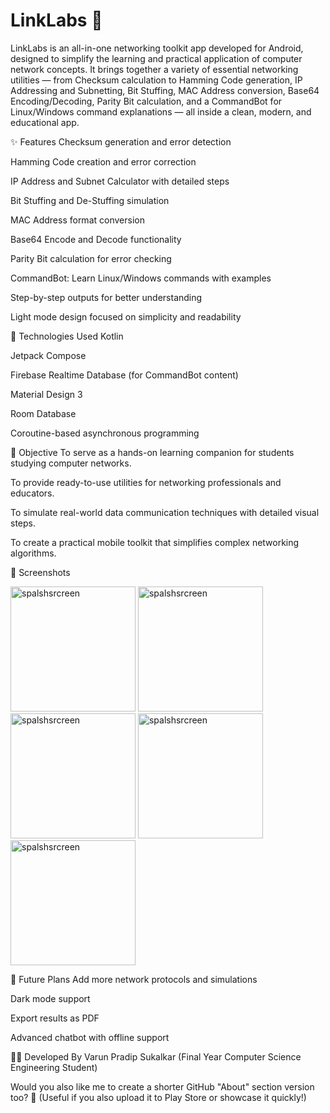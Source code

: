 # LinkLabs 🔗
LinkLabs is an all-in-one networking toolkit app developed for Android, designed to simplify the learning and practical application of computer network concepts. It brings together a variety of essential networking utilities — from Checksum calculation to Hamming Code generation, IP Addressing and Subnetting, Bit Stuffing, MAC Address conversion, Base64 Encoding/Decoding, Parity Bit calculation, and a CommandBot for Linux/Windows command explanations — all inside a clean, modern, and educational app.

✨ Features
Checksum generation and error detection

Hamming Code creation and error correction

IP Address and Subnet Calculator with detailed steps

Bit Stuffing and De-Stuffing simulation

MAC Address format conversion

Base64 Encode and Decode functionality

Parity Bit calculation for error checking

CommandBot: Learn Linux/Windows commands with examples

Step-by-step outputs for better understanding

Light mode design focused on simplicity and readability

📱 Technologies Used
Kotlin

Jetpack Compose

Firebase Realtime Database (for CommandBot content)

Material Design 3

Room Database

Coroutine-based asynchronous programming

🎯 Objective
To serve as a hands-on learning companion for students studying computer networks.

To provide ready-to-use utilities for networking professionals and educators.

To simulate real-world data communication techniques with detailed visual steps.

To create a practical mobile toolkit that simplifies complex networking algorithms.

📸 Screenshots


<img src="https://github.com/user-attachments/assets/0a18f0d6-f5b8-42a9-9112-21c7f9f42e1b " width="200" title="spalshsrcreen"/>
<img src="https://github.com/user-attachments/assets/0a18f0d6-f5b8-42a9-9112-21c7f9f42e1b " width="200" title="spalshsrcreen"/>
<img src="https://github.com/user-attachments/assets/0a18f0d6-f5b8-42a9-9112-21c7f9f42e1b " width="200" title="spalshsrcreen"/>
<img src="https://github.com/user-attachments/assets/0a18f0d6-f5b8-42a9-9112-21c7f9f42e1b " width="200" title="spalshsrcreen"/>
<img src="https://github.com/user-attachments/assets/0a18f0d6-f5b8-42a9-9112-21c7f9f42e1b " width="200" title="spalshsrcreen"/>




🚀 Future Plans
Add more network protocols and simulations

Dark mode support

Export results as PDF

Advanced chatbot with offline support

👨‍💻 Developed By
Varun Pradip Sukalkar
(Final Year Computer Science Engineering Student)

Would you also like me to create a shorter GitHub "About" section version too? 🌟
(Useful if you also upload it to Play Store or showcase it quickly!)

